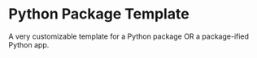 # Python Package Template
 A very customizable template for a Python package OR a package-ified Python app.
